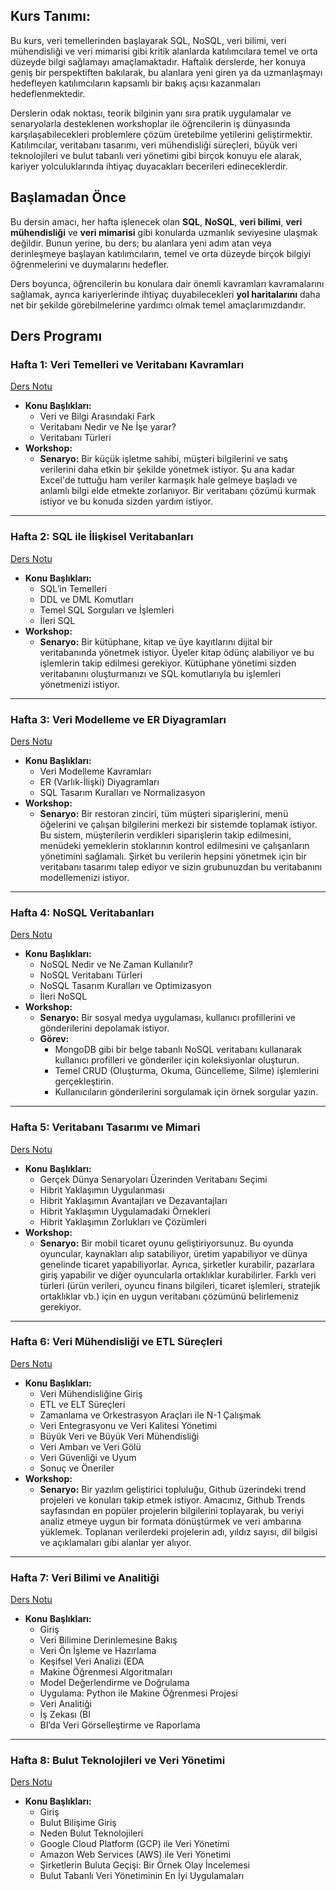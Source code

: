 ## Kurs Tanımı:
Bu kurs, veri temellerinden başlayarak SQL, NoSQL, veri bilimi, veri mühendisliği ve veri mimarisi gibi kritik alanlarda katılımcılara temel ve orta düzeyde bilgi sağlamayı amaçlamaktadır. Haftalık derslerde, her konuya geniş bir perspektiften bakılarak, bu alanlara yeni giren ya da uzmanlaşmayı hedefleyen katılımcıların kapsamlı bir bakış açısı kazanmaları hedeflenmektedir.

Derslerin odak noktası, teorik bilginin yanı sıra pratik uygulamalar ve senaryolarla desteklenen workshoplar ile öğrencilerin iş dünyasında karşılaşabilecekleri problemlere çözüm üretebilme yetilerini geliştirmektir. Katılımcılar, veritabanı tasarımı, veri mühendisliği süreçleri, büyük veri teknolojileri ve bulut tabanlı veri yönetimi gibi birçok konuyu ele alarak, kariyer yolculuklarında ihtiyaç duyacakları becerileri edineceklerdir.

## Başlamadan Önce

Bu dersin amacı, her hafta işlenecek olan **SQL**, **NoSQL**, **veri bilimi**, **veri mühendisliği** ve **veri mimarisi** gibi konularda uzmanlık seviyesine ulaşmak değildir. Bunun yerine, bu ders; bu alanlara yeni adım atan veya derinleşmeye başlayan katılımcıların, temel ve orta düzeyde birçok bilgiyi öğrenmelerini ve duymalarını hedefler.

Ders boyunca, öğrencilerin bu konulara dair önemli kavramları kavramalarını sağlamak, ayrıca kariyerlerinde ihtiyaç duyabilecekleri **yol haritalarını** daha net bir şekilde görebilmelerine yardımcı olmak temel amaçlarımızdandır.

## Ders Programı

### **Hafta 1: Veri Temelleri ve Veritabanı Kavramları**
[Ders Notu](./hafta1/README.md)
- **Konu Başlıkları:**
	- Veri ve Bilgi Arasındaki Fark
	- Veritabanı Nedir ve Ne İşe yarar?
	- Veritabanı Türleri
- **Workshop:**
	- **Senaryo:** Bir küçük işletme sahibi, müşteri bilgilerini ve satış verilerini daha etkin bir şekilde yönetmek istiyor. Şu ana kadar Excel'de tuttuğu ham veriler karmaşık hale gelmeye başladı ve anlamlı bilgi elde etmekte zorlanıyor. Bir veritabanı çözümü kurmak istiyor ve bu konuda sizden yardım istiyor.


-----
### **Hafta 2: SQL ile İlişkisel Veritabanları**
[Ders Notu](./hafta2/README.md)
- **Konu Başlıkları:**
	- SQL’in Temelleri
	- DDL ve DML Komutları
	- Temel SQL Sorguları ve İşlemleri
	- İleri SQL
- **Workshop:**
	- **Senaryo:** Bir kütüphane, kitap ve üye kayıtlarını dijital bir veritabanında yönetmek istiyor. Üyeler kitap ödünç alabiliyor ve bu işlemlerin takip edilmesi gerekiyor. Kütüphane yönetimi sizden veritabanını oluşturmanızı ve SQL komutlarıyla bu işlemleri yönetmenizi istiyor.
-----

### **Hafta 3: Veri Modelleme ve ER Diyagramları**
[Ders Notu](./hafta3/README.md)
- **Konu Başlıkları:**
	- Veri Modelleme Kavramları
	- ER (Varlık-İlişki) Diyagramları
	- SQL Tasarım Kuralları ve Normalizasyon
- **Workshop:**
	- **Senaryo:** Bir restoran zinciri, tüm müşteri siparişlerini, menü öğelerini ve çalışan bilgilerini merkezi bir sistemde toplamak istiyor. Bu sistem, müşterilerin verdikleri siparişlerin takip edilmesini, menüdeki yemeklerin stoklarının kontrol edilmesini ve çalışanların yönetimini sağlamalı. Şirket bu verilerin hepsini yönetmek için bir veritabanı tasarımı talep ediyor ve sizin grubunuzdan bu veritabanını modellemenizi istiyor.
-----

### **Hafta 4: NoSQL Veritabanları**
[Ders Notu](./hafta4/README.md)
- **Konu Başlıkları:**
	- NoSQL Nedir ve Ne Zaman Kullanılır?
	- NoSQL Veritabanı Türleri
	- NoSQL Tasarım Kuralları ve Optimizasyon
	- İleri NoSQL
- **Workshop:**
	- **Senaryo:** Bir sosyal medya uygulaması, kullanıcı profillerini ve gönderilerini depolamak istiyor.
	- **Görev:**
		- MongoDB gibi bir belge tabanlı NoSQL veritabanı kullanarak kullanıcı profilleri ve gönderiler için koleksiyonlar oluşturun.
		- Temel CRUD (Oluşturma, Okuma, Güncelleme, Silme) işlemlerini gerçekleştirin.
		- Kullanıcıların gönderilerini sorgulamak için örnek sorgular yazın.


-----
### **Hafta 5: Veritabanı Tasarımı ve Mimari**
[Ders Notu](./hafta5/README.md)
- **Konu Başlıkları:**
	- Gerçek Dünya Senaryoları Üzerinden Veritabanı Seçimi
	- Hibrit Yaklaşımın Uygulanması
	- Hibrit Yaklaşımın Avantajları ve Dezavantajları
	- Hibrit Yaklaşımın Uygulamadaki Örnekleri
	- Hibrit Yaklaşımın Zorlukları ve Çözümleri
- **Workshop:**
	- **Senaryo:** Bir mobil ticaret oyunu geliştiriyorsunuz. Bu oyunda oyuncular, kaynakları alıp satabiliyor, üretim yapabiliyor ve dünya genelinde ticaret yapabiliyorlar. Ayrıca, şirketler kurabilir, pazarlara giriş yapabilir ve diğer oyuncularla ortaklıklar kurabilirler. Farklı veri türleri (ürün verileri, oyuncu finans bilgileri, ticaret işlemleri, stratejik ortaklıklar vb.) için en uygun veritabanı çözümünü belirlemeniz gerekiyor.

-----
### **Hafta 6: Veri Mühendisliği ve ETL Süreçleri**
[Ders Notu](./hafta6/README.md)
- **Konu Başlıkları:**
	- Veri Mühendisliğine Giriş
	- ETL ve ELT Süreçleri
	- Zamanlama ve Orkestrasyon Araçları ile N-1 Çalışmak
	- Veri Entegrasyonu ve Veri Kalitesi Yönetimi
	- Büyük Veri ve Büyük Veri Mühendisliği
	- Veri Ambarı ve Veri Gölü
	- Veri Güvenliği ve Uyum
	- Sonuç ve Öneriler
- **Workshop:**
	- **Senaryo:** Bir yazılım geliştirici topluluğu, Github üzerindeki trend projeleri ve konuları takip etmek istiyor. Amacınız, Github Trends sayfasından en popüler projelerin bilgilerini toplayarak, bu veriyi analiz etmeye uygun bir formata dönüştürmek ve veri ambarına yüklemek. Toplanan verilerdeki projelerin adı, yıldız sayısı, dil bilgisi ve açıklamaları gibi alanlar yer alıyor.

---
### **Hafta 7: Veri Bilimi ve Analitiği**
[Ders Notu](./hafta7/README.md)
- **Konu Başlıkları:**
	- Giriş
	- Veri Bilimine Derinlemesine Bakış
	- Veri Ön İşleme ve Hazırlama
	- Keşifsel Veri Analizi (EDA
	- Makine Öğrenmesi Algoritmaları
	- Model Değerlendirme ve Doğrulama
	- Uygulama: Python ile Makine Öğrenmesi Projesi
	- Veri Analitiği
	- İş Zekası (BI
	- BI’da Veri Görselleştirme ve Raporlama

----
### **Hafta 8: Bulut Teknolojileri ve Veri Yönetimi**
[Ders Notu](./hafta8/README.md)
- **Konu Başlıkları:**
	- Giriş
	- Bulut Bilişime Giriş
	- Neden Bulut Teknolojileri
	- Google Cloud Platform (GCP) ile Veri Yönetimi
	- Amazon Web Services (AWS) ile Veri Yönetimi
	- Şirketlerin Buluta Geçişi: Bir Örnek Olay İncelemesi
	- Bulut Tabanlı Veri Yönetiminin En İyi Uygulamaları